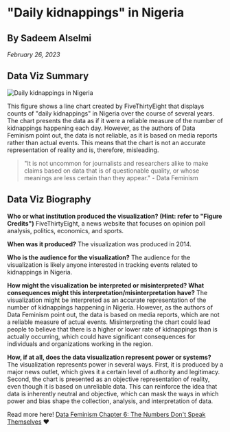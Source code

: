 # "Daily kidnappings" in Nigeria
## By Sadeem Alselmi
*February 26, 2023*

## Data Viz Summary
![Daily kidnappings in Nigeria](https://github.com/ussers/stlp/desktop/INFO-201/a0-basic-tools-sadeemal/Daily-kidnappings-in-Nigeria/Daily-kidnappings-in-Nigeria.png)


This figure shows a line chart created by FiveThirtyEight that displays counts of "daily kidnappings" in Nigeria over the course of several years. The chart presents the data as if it were a reliable measure of the number of kidnappings happening each day. However, as the authors of Data Feminism point out, the data is not reliable, as it is based on media reports rather than actual events. This means that the chart is not an accurate representation of reality and is, therefore, misleading.

 > "It is not uncommon for journalists and researchers alike to make claims based on data that is of questionable quality, or whose meanings are less certain than they appear." - Data Feminism
 >

## Data Viz Biography

**Who or what institution produced the visualization? (Hint: refer to "Figure Credits")** 
 FiveThirtyEight, a news website that focuses on opinion poll analysis, politics, economics, and sports.

**When was it produced?**
The visualization was produced in 2014.

**Who is the audience for the visualization?** 
The audience for the visualization is likely anyone interested in tracking events related to kidnappings in Nigeria.

**How might the visualization be interpreted or misinterpreted? What consequences might this interpretation/misinterpretation have?** 
The visualization might be interpreted as an accurate representation of the number of kidnappings happening in Nigeria. However, as the authors of Data Feminism point out, the data is based on media reports, which are not a reliable measure of actual events. Misinterpreting the chart could lead people to believe that there is a higher or lower rate of kidnappings than is actually occurring, which could have significant consequences for individuals and organizations working in the region.

**How, if at all, does the data visualization represent power or systems?**
The visualization represents power in several ways. First, it is produced by a major news outlet, which gives it a certain level of authority and legitimacy. Second, the chart is presented as an objective representation of reality, even though it is based on unreliable data. This can reinforce the idea that data is inherently neutral and objective, which can mask the ways in which power and bias shape the collection, analysis, and interpretation of data.

Read more here! [Data Feminism Chapter 6: The Numbers Don't Speak Themselves](https://data-feminism.mitpress.mit.edu/pub/czq9dfs5/release/3?readingCollection=0cd867ef)
:heart: 
